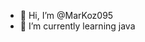 - 👋 Hi, I’m @MarKoz095
- 🌱 I’m currently learning java

<!---
MarKoz095/MarKoz095 is a ✨ special ✨ repository because its `README.md` (this file) appears on your GitHub profile.
You can click the Preview link to take a look at your changes.
--->
